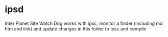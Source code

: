 # ipsd
Inter Planet Site Watch Dog works with ipsc, monitor a folder (including md htm and link) and update changes in this folder to ipsc and compile 
